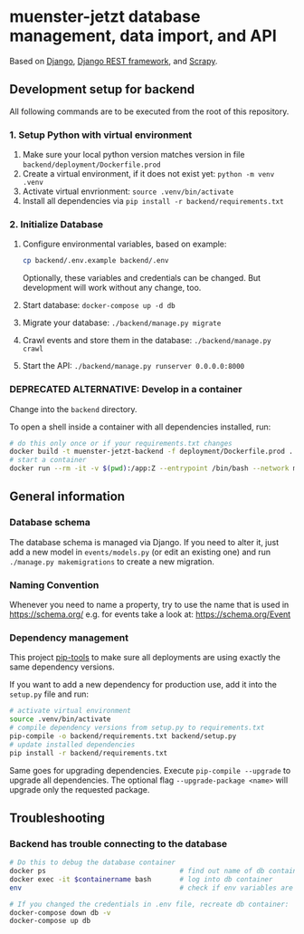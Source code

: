 # muenster-jetzt database management, data import, and API

Based on [Django](https://www.djangoproject.com/), [Django REST
framework](https://www.django-rest-framework.org/), and
[Scrapy](https://scrapy.org/).

## Development setup for backend

All following commands are to be executed from the root of this repository.

### 1. Setup Python with virtual environment

1. Make sure your local python version matches version in file `backend/deployment/Dockerfile.prod`
2. Create a virtual environment, if it does not exist yet: `python -m venv .venv`
3. Activate virtual envrionment: `source .venv/bin/activate`
4. Install all dependencies via `pip install -r backend/requirements.txt`

### 2. Initialize Database

1. Configure environmental variables, based on example:

    ```bash
    cp backend/.env.example backend/.env
    ```

   Optionally, these variables and credentials can be changed. But development will work without any change, too.
2. Start database: `docker-compose up -d db`
3. Migrate your database: `./backend/manage.py migrate`
4. Crawl events and store them in the database: `./backend/manage.py crawl`
5. Start the API: `./backend/manage.py runserver 0.0.0.0:8000`

### DEPRECATED ALTERNATIVE: Develop in a container

Change into the `backend` directory.

To open a shell inside a container with all dependencies installed, run:

```bash
# do this only once or if your requirements.txt changes
docker build -t muenster-jetzt-backend -f deployment/Dockerfile.prod .
# start a container
docker run --rm -it -v $(pwd):/app:Z --entrypoint /bin/bash --network muenster-jetzt_default -p 8000:8000 --env-file .env muenster-jetzt-backend
```

## General information

### Database schema

The database schema is managed via Django. If you need to alter it, just add a
new model in `events/models.py` (or edit an existing one) and run `./manage.py
makemigrations` to create a new migration.

### Naming Convention

Whenever you need to name a property, try to use the name that is used in <https://schema.org/> e.g. for events take a look at: <https://schema.org/Event>

### Dependency management

This project [pip-tools](https://github.com/jazzband/pip-tools) to make sure all deployments are using exactly the same dependency versions.

If you want to add a new dependency for production use,
add it into the `setup.py` file and run:

```bash
# activate virtual environment
source .venv/bin/activate
# compile dependency versions from setup.py to requirements.txt
pip-compile -o backend/requirements.txt backend/setup.py
# update installed dependencies
pip install -r backend/requirements.txt
```

Same goes for upgrading dependencies.
Execute `pip-compile --upgrade` to upgrade all dependencies.
The optional flag `--upgrade-package <name>` will upgrade only the requested package.

## Troubleshooting

### Backend has trouble connecting to the database

```bash
# Do this to debug the database container
docker ps                                 # find out name of db container
docker exec -it $containername bash       # log into db container
env                                       # check if env variables are ok

# If you changed the credentials in .env file, recreate db container:
docker-compose down db -v
docker-compose up db
```
